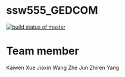 # ssw555_GEDCOM
[![build status of master](https://travis-ci.org/kxue4/ssw555_GEDCOM.svg?branch=master)](https://travis-ci.org/kxue4/ssw555_GEDCOM) 

# Team member
Kaiwen Xue
Jiaxin Wang
Zhe Jun
Zhiren Yang
